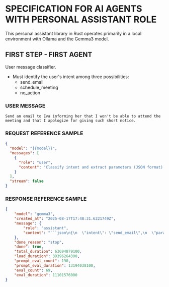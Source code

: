 # SPECIFICATION FOR AI AGENTS WITH PERSONAL ASSISTANT ROLE

This personal assistant library in Rust operates primarily in a local environment 
with Ollama and the Gemma3 model.

## FIRST STEP - FIRST AGENT

User message classifier.

   - Must identify the user's intent among three possibilities:
      - send_email
      - schedule_meeting 
      - no_action

### USER MESSAGE
```text
Send an email to Eva informing her that I won't be able to attend the meeting and that I apologize for giving such short notice.
```

### REQUEST REFERENCE SAMPLE
```json
{
  "model": "{{model}}", 
  "messages": [
    {
      "role": "user", 
      "content": "Classify intent and extract parameters (JSON format):        Example 1:        Input: \"Send an email to Carlos about the delay\"        Output: {\"intent\":\"send_email\", \"params\":{\"recipient\":\"Carlos\",\"message\":\"About the delay\"}}                Example 2:        Input: \"Send message to Sofia: I'll arrive in 10 min\"        Output: {\"intent\":\"send_message\", \"params\":{\"recipient\":\"Sofia\",\"message\":\"I'll arrive in 10 min\"}}                Task: Return JSON with: action (send_email, schedule_meeting, no_action)       Input: \"Send an email to Eva informing her that I won't be able to attend the meeting and that I apologize for giving such short notice.\"        Output: " 
    }
  ],
  "stream": false 
}
```

### RESPONSE REFERENCE SAMPLE
```json
{
    "model": "gemma3",
    "created_at": "2025-08-17T17:48:31.6221749Z",
    "message": {
        "role": "assistant",
        "content": "```json\n{\n  \"intent\": \"send_email\",\n  \"params\": {\n    \"recipient\": \"Eva\",\n    \"message\": \"informing her that I won't be able to attend the meeting and that I apologize for giving such short notice.\"\n  }\n}\n```\n"
    },
    "done_reason": "stop",
    "done": true,
    "total_duration": 63694879100,
    "load_duration": 39396264300,
    "prompt_eval_count": 190,
    "prompt_eval_duration": 13194038100,
    "eval_count": 69,
    "eval_duration": 11101576000
}
```
